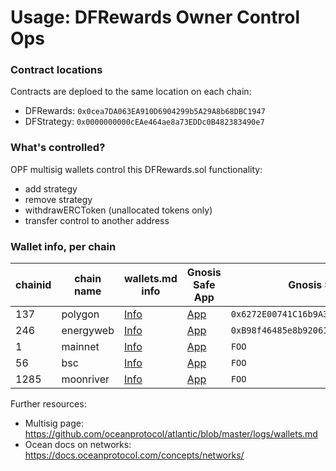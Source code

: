 # Usage: DFRewards Owner Control Ops


### Contract locations

Contracts are deploed to the same location on each chain:
- DFRewards: `0x0cea7DA063EA910D6904299b5A29A8b68DBC1947`
- DFStrategy: `0x0000000000cEAe464ae8a73EDDc0B482383490e7`

### What's controlled?

OPF multisig wallets control this DFRewards.sol functionality:

- add strategy
- remove strategy
- withdrawERCToken (unallocated tokens only)
- transfer control to another address

### Wallet info, per chain

| chainid | chain name | wallets.md info | Gnosis Safe App | Gnosis Safe address |
| ------- | ---------- | --------------- | --------------- | ------------------- |
| 137     | polygon    | [Info](https://github.com/oceanprotocol/atlantic/blob/master/logs/wallets.md#polygon-gnosis-safe-opf-wallet) | [App](https://gnosis-safe.io/app/matic:0x6272E00741C16b9A337E29DB672d51Af09eA87dD/home) | `0x6272E00741C16b9A337E29DB672d51Af09eA87dD` |
| 246     | energyweb  | [Info](https://github.com/oceanprotocol/atlantic/blob/master/logs/wallets.md#energyweb-gnosis-safe-opf-wallet)| [App](https://gnosis-safe.io/app/ewt:0xB98f46485e8b9206158D8127BAF81Dbfd6139Cef/home)| `0xB98f46485e8b9206158D8127BAF81Dbfd6139Cef` |
| 1       | mainnet    | [Info]() | [App]() | `FOO` |
| 56      | bsc        | [Info]() | [App]() | `FOO` |
| 1285    | moonriver  |  [Info]() | [App]() | `FOO` |

Further resources:
- Multisig page: https://github.com/oceanprotocol/atlantic/blob/master/logs/wallets.md
- Ocean docs on networks: https://docs.oceanprotocol.com/concepts/networks/
